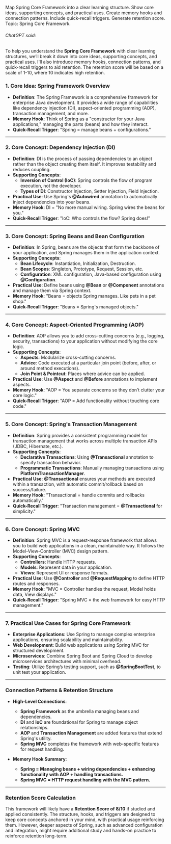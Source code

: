 Map Spring Core Framework into a clear learning structure. Show core ideas, supporting concepts, and practical uses. Create memory hooks and connection patterns. Include quick-recall triggers. Generate retention score. Topic: Spring Core Framework.

###### ChatGPT said:

To help you understand the **Spring Core Framework** with clear learning structures, we’ll break it down into core ideas, supporting concepts, and practical uses. I'll also introduce memory hooks, connection patterns, and quick-recall triggers to aid retention. The retention score will be based on a scale of 1-10, where 10 indicates high retention.

### 1. **Core Idea: Spring Framework Overview**

- **Definition**: The Spring Framework is a comprehensive framework for enterprise Java development. It provides a wide range of capabilities like dependency injection (DI), aspect-oriented programming (AOP), transaction management, and more.
- **Memory Hook**: Think of Spring as a "constructor for your Java applications," managing the parts (beans) and how they interact.
- **Quick-Recall Trigger**: "Spring = manage beans + configurations."

---

### 2. **Core Concept: Dependency Injection (DI)**

- **Definition**: DI is the process of passing dependencies to an object rather than the object creating them itself. It improves testability and reduces coupling.
- **Supporting Concepts**:
    - **Inversion of Control (IoC)**: Spring controls the flow of program execution, not the developer.
    - **Types of DI**: Constructor Injection, Setter Injection, Field Injection.
- **Practical Use**: Use Spring's **@Autowired** annotation to automatically inject dependencies into your beans.
- **Memory Hook**: DI = "No more manual wiring. Spring wires the beans for you."
- **Quick-Recall Trigger**: "IoC: Who controls the flow? Spring does!"

---

### 3. **Core Concept: Spring Beans and Bean Configuration**

- **Definition**: In Spring, beans are the objects that form the backbone of your application, and Spring manages them in the application context.
- **Supporting Concepts**:
    - **Bean Lifecycle**: Instantiation, Initialization, Destruction.
    - **Bean Scopes**: Singleton, Prototype, Request, Session, etc.
    - **Configuration**: XML configuration, Java-based configuration using **@Configuration**.
- **Practical Use**: Define beans using **@Bean** or **@Component** annotations and manage them via Spring context.
- **Memory Hook**: "Beans = objects Spring manages. Like pets in a pet shop."
- **Quick-Recall Trigger**: "Beans = Spring's managed objects."

---

### 4. **Core Concept: Aspect-Oriented Programming (AOP)**

- **Definition**: AOP allows you to add cross-cutting concerns (e.g., logging, security, transactions) to your application without modifying the core logic.
- **Supporting Concepts**:
    - **Aspects**: Modularize cross-cutting concerns.
    - **Advice**: Code executed at a particular join point (before, after, or around method executions).
    - **Join Point & Pointcut**: Places where advice can be applied.
- **Practical Use**: Use **@Aspect** and **@Before** annotations to implement aspects.
- **Memory Hook**: "AOP = You separate concerns so they don’t clutter your core logic."
- **Quick-Recall Trigger**: "AOP = Add functionality without touching core code."

---

### 5. **Core Concept: Spring's Transaction Management**

- **Definition**: Spring provides a consistent programming model for transaction management that works across multiple transaction APIs (JDBC, Hibernate, etc.).
- **Supporting Concepts**:
    - **Declarative Transactions**: Using **@Transactional** annotation to specify transaction behavior.
    - **Programmatic Transactions**: Manually managing transactions using **PlatformTransactionManager**.
- **Practical Use**: **@Transactional** ensures your methods are executed within a transaction, with automatic commit/rollback based on success/failure.
- **Memory Hook**: "Transactional = handle commits and rollbacks automatically."
- **Quick-Recall Trigger**: "Transaction management = **@Transactional** for simplicity."

---

### 6. **Core Concept: Spring MVC**

- **Definition**: Spring MVC is a request-response framework that allows you to build web applications in a clean, maintainable way. It follows the Model-View-Controller (MVC) design pattern.
- **Supporting Concepts**:
    - **Controllers**: Handle HTTP requests.
    - **Models**: Represent data in your application.
    - **Views**: Represent UI or response formats.
- **Practical Use**: Use **@Controller** and **@RequestMapping** to define HTTP routes and responses.
- **Memory Hook**: "MVC = Controller handles the request, Model holds data, View displays."
- **Quick-Recall Trigger**: "Spring MVC = the web framework for easy HTTP management."

---

### 7. **Practical Use Cases for Spring Core Framework**

- **Enterprise Applications**: Use Spring to manage complex enterprise applications, ensuring scalability and maintainability.
- **Web Development**: Build web applications using Spring MVC for structured development.
- **Microservices**: Combine Spring Boot and Spring Cloud to develop microservices architectures with minimal overhead.
- **Testing**: Utilize Spring’s testing support, such as **@SpringBootTest**, to unit test your application.

---

### **Connection Patterns & Retention Structure**

- **High-Level Connections**:
    
    - **Spring Framework** as the umbrella managing beans and dependencies.
    - **DI** and **IoC** are foundational for Spring to manage object relationships.
    - **AOP** and **Transaction Management** are added features that extend Spring's utility.
    - **Spring MVC** completes the framework with web-specific features for request handling.
- **Memory Hook Summary**:
    
    - **Spring = Managing beans + wiring dependencies + enhancing functionality with AOP + handling transactions.**
    - **Spring MVC = HTTP request handling with the MVC pattern.**

---

### **Retention Score Calculation**

This framework will likely have a **Retention Score of 8/10** if studied and applied consistently. The structure, hooks, and triggers are designed to keep core concepts anchored in your mind, with practical usage reinforcing them. However, deeper aspects of Spring, such as advanced configuration and integration, might require additional study and hands-on practice to reinforce retention long-term.